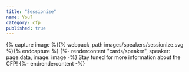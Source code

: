 ```yaml
---
title: "Sessionize"
name: You?
category: cfp
published: true
---
```


{% capture image %}{% webpack_path images/speakers/sessionize.svg %}{% endcapture %}
{%- rendercontent "cards/speaker", speaker: page.data, image: image -%}
Stay tuned for more information about the CFP!
{%- endrendercontent -%}
